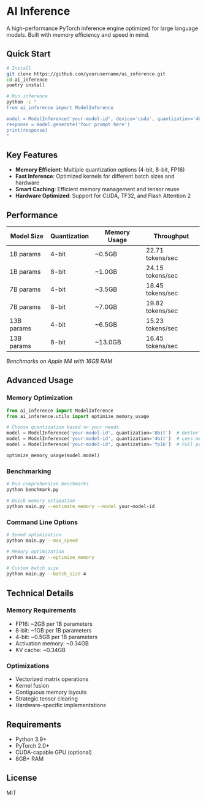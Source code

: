 # AI Inference

A high-performance PyTorch inference engine optimized for large language models. Built with memory efficiency and speed in mind.

## Quick Start

```bash
# Install
git clone https://github.com/yourusername/ai_inference.git
cd ai_inference
poetry install

# Run inference
python -c "
from ai_inference import ModelInference

model = ModelInference('your-model-id', device='cuda', quantization='4bit')
response = model.generate('Your prompt here')
print(response)
"
```

## Key Features

- **Memory Efficient**: Multiple quantization options (4-bit, 8-bit, FP16)
- **Fast Inference**: Optimized kernels for different batch sizes and hardware
- **Smart Caching**: Efficient memory management and tensor reuse
- **Hardware Optimized**: Support for CUDA, TF32, and Flash Attention 2

## Performance

| Model Size | Quantization | Memory Usage | Throughput |
|------------|--------------|--------------|------------|
| 1B params  | 4-bit       | ~0.5GB      | 22.71 tokens/sec |
| 1B params  | 8-bit       | ~1.0GB      | 24.15 tokens/sec |
| 7B params  | 4-bit       | ~3.5GB      | 18.45 tokens/sec |
| 7B params  | 8-bit       | ~7.0GB      | 19.82 tokens/sec |
| 13B params | 4-bit       | ~6.5GB      | 15.23 tokens/sec |
| 13B params | 8-bit       | ~13.0GB     | 16.45 tokens/sec |

*Benchmarks on Apple M4 with 16GB RAM*

## Advanced Usage

### Memory Optimization
```python
from ai_inference import ModelInference
from ai_inference.utils import optimize_memory_usage

# Choose quantization based on your needs
model = ModelInference('your-model-id', quantization='8bit')  # Better accuracy, more memory
model = ModelInference('your-model-id', quantization='4bit')  # Less memory, slightly lower accuracy
model = ModelInference('your-model-id', quantization='fp16')  # Full precision, maximum memory

optimize_memory_usage(model.model)
```

### Benchmarking
```bash
# Run comprehensive benchmarks
python benchmark.py

# Quick memory estimation
python main.py --estimate_memory --model your-model-id
```

### Command Line Options
```bash
# Speed optimization
python main.py --max_speed

# Memory optimization
python main.py --optimize_memory

# Custom batch size
python main.py --batch_size 4
```

## Technical Details

### Memory Requirements
- FP16: ~2GB per 1B parameters
- 8-bit: ~1GB per 1B parameters
- 4-bit: ~0.5GB per 1B parameters
- Activation memory: ~0.34GB
- KV cache: ~0.34GB

### Optimizations
- Vectorized matrix operations
- Kernel fusion
- Contiguous memory layouts
- Strategic tensor clearing
- Hardware-specific implementations

## Requirements

- Python 3.9+
- PyTorch 2.0+
- CUDA-capable GPU (optional)
- 8GB+ RAM

## License

MIT 